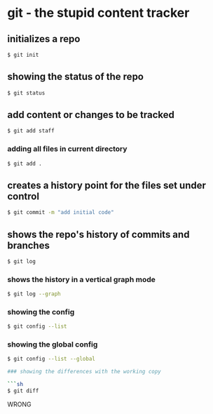 # git - the stupid content tracker

## initializes a repo

```sh
$ git init
````

## showing the status of the repo

```sh
$ git status
````

## add content or changes to be tracked

```sh
$ git add staff
````

### adding all files in current directory

```sh
$ git add .
```

## creates a history point for the files set under control

```sh
$ git commit -m "add initial code"
````

## shows the repo's history of commits and branches

```sh
$ git log
````

### shows the history in a vertical graph mode

```sh
$ git log --graph
```

### showing the config

```sh
$ git config --list
````

### showing the global config 

```sh
$ git config --list --global

### showing the differences with the working copy

```sh
$ git diff
```

WRONG